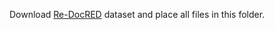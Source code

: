 Download [Re-DocRED](https://github.com/tonytan48/Re-DocRED) dataset and place all files in this folder.